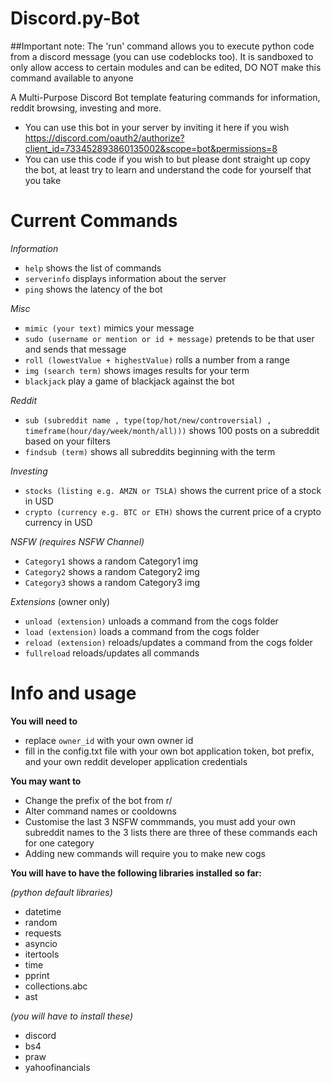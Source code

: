 # Discord.py-Bot

##Important note: The 'run' command allows you to execute python code from a discord message (you can use codeblocks too). It is sandboxed to only allow access to certain modules and can be edited, DO NOT make this command available to anyone

A Multi-Purpose  Discord Bot template featuring commands for information, reddit browsing, investing and more.
- You can use this bot in your server by inviting it here if you wish https://discord.com/oauth2/authorize?client_id=733452893860135002&scope=bot&permissions=8
- You can use this code if you wish to but please dont straight up copy the bot, at least try to learn and understand the code for yourself that you take

# Current Commands
*Information*
- `help` shows the list of commands
- `serverinfo` displays information about the server
- `ping` shows the latency of the bot

*Misc*
- `mimic (your text)` mimics your message
- `sudo (username or mention or id + message)` pretends to be that user and sends that message
- `roll (lowestValue + highestValue)` rolls a number from a range
- `img (search term)` shows images results for your term
- `blackjack` play a game of blackjack against the bot

*Reddit*
- `sub (subreddit name , type(top/hot/new/controversial) , timeframe(hour/day/week/month/all)))` 
 shows 100 posts on a subreddit based on your filters
- `findsub (term)` shows all subreddits beginning with the term

*Investing*
- `stocks (listing e.g. AMZN or TSLA)` shows the current price of a stock in USD
- `crypto (currency e.g. BTC or ETH)` shows the current price of a crypto currency in USD

*NSFW (requires NSFW Channel)*
- `Category1` shows a random Category1 img
- `Category2` shows a random Category2 img
- `Category3` shows a random Category3 img

*Extensions* (owner only)
- `unload (extension)` unloads a command from the cogs folder
- `load (extension)` loads a command from the cogs folder
- `reload (extension)` reloads/updates a command from the cogs folder
- `fullreload` reloads/updates all commands

# Info and usage
**You will need to**
- replace `owner_id` with your own owner id
- fill in the config.txt file with your own bot application token, bot prefix, and your own reddit developer application credentials

**You may want to**
- Change the prefix of the bot from r/
- Alter command names or cooldowns
- Customise the last 3 NSFW commmands, you must add your own subreddit names to the 3 lists
  there are three of these commands each for one category
- Adding new commands will require you to make new cogs

**You will have to have the following libraries installed so far:**

*(python default libraries)*

- datetime 
- random
- requests
- asyncio
- itertools
- time
- pprint 
- collections.abc
- ast

*(you will have to install these)*

- discord
- bs4 
- praw
- yahoofinancials 


